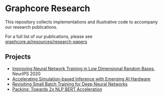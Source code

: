 # Graphcore Research

This repository collects implementations and illustrative code to accompany our research publications.

For a full list of our publications, please see [graphcore.ai/resources/research-papers](https://www.graphcore.ai/resources/research-papers)

## Projects

- [Improving Neural Network Training in Low Dimensional Random Bases](https://github.com/graphcore-research/random-bases), NeurIPS 2020
- [Accelerating Simulation-based Inference with Emerging AI Hardware](https://github.com/graphcore/demos/tree/master/tensorflow2/ABC_COVID-19)
- [Revisiting Small Batch Training for Deep Neural Networks](https://github.com/graphcore/examples/tree/master/applications/tensorflow/cnns/training)
- [Packing: Towards 2x NLP BERT Acceleration](https://github.com/graphcore/tutorials/tree/sdk-release-2.1/blogs_code/packedBERT)
